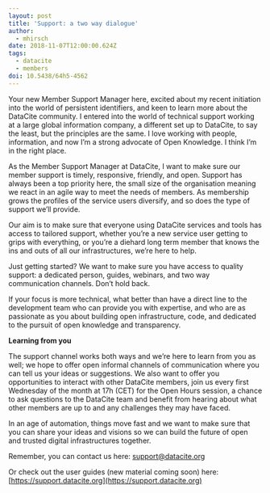 ```yaml
---
layout: post
title: 'Support: a two way dialogue'
author:
  - mhirsch
date: 2018-11-07T12:00:00.624Z
tags:
  - datacite
  - members
doi: 10.5438/64h5-4562
---
```

Your new Member Support Manager here, excited about my recent initiation into the world of persistent identifiers, and keen to learn more about the DataCite community.  I entered into the world of technical support working at a large global information company, a different set up to DataCite, to say the least, but the principles are the same. I love working with people, information, and now I’m a strong advocate of Open Knowledge.  I think I’m in the right place.


As the Member Support Manager at DataCite, I want to make sure our member support is timely, responsive, friendly, and open.  Support has always been a top priority here, the small size of the organisation meaning we react in an agile way to meet the needs of members.  As membership grows the profiles of the service users diversify, and so does the type of support we’ll provide.


Our aim is to make sure that everyone using DataCite services and tools has access to tailored support, whether you’re a new service user getting to grips with everything, or you’re a diehard long term member that knows the ins and outs of all our infrastructures, we’re here to help.


Just getting started? We want to make sure you have access to quality support: a dedicated person, guides, webinars, and two way communication channels.  Don’t hold back.


If your focus is more technical, what better than have a direct line to the development team who can provide you with expertise, and who are as passionate as you about building open infrastructure, code, and dedicated to the pursuit of open knowledge and transparency.



**Learning from you**


The support channel works both ways and we’re here to learn from you as well; we hope to offer open informal channels of communication where you can tell us your ideas or suggestions. We also want to offer you opportunities to interact with other DataCite members, join us every first Wednesday of the month at 17h (CET) for the Open Hours session, a chance to ask questions to the DataCite team and benefit from hearing about what other members are up to and any challenges they may have faced.


In an age of automation, things move fast and we want to make sure that you can share your ideas and visions so we can build the future of open and trusted digital infrastructures together.


Remember, you can contact us here: support@datacite.org

Or check out the user guides (new material coming soon) here: [https://support.datacite.org](https://support.datacite.org)
